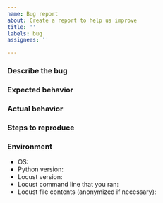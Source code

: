 ```yaml
---
name: Bug report
about: Create a report to help us improve
title: ''
labels: bug
assignees: ''

---
```


<!-- Please note: For general questions about how to use Locust go to [Stack Overflow](https://stackoverflow.com/questions/ask) and tag your question with "locust". -->

<!-- Use this form only for reporting actual bugs in locust. Be mindful that the developers of locust are unpaid volunteers, so make sure you have tried everything you can think of before filing a bug :) -->

### Describe the bug
<!-- A clear and concise description of what the bug is -->

### Expected behavior
<!-- Tell us what you think should happen -->

### Actual behavior
<!-- Tell us what happens instead. Include screenshots if this an issue with the GUI. -->

### Steps to reproduce
<!-- Please provide a minimal reproducible code example (https://stackoverflow.com/help/minimal-reproducible-example). Or even better - a pull request with a failing unit test --> 

### Environment

- OS:
- Python version:
- Locust version:
- Locust command line that you ran:
- Locust file contents (anonymized if necessary):